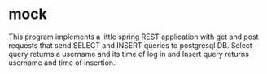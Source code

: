 # mock
This program implements a little spring REST application with get and post requests that send SELECT and INSERT queries to postgresql DB.
Select query returns a username and its time of log in and Insert query returns username and time of insertion.
